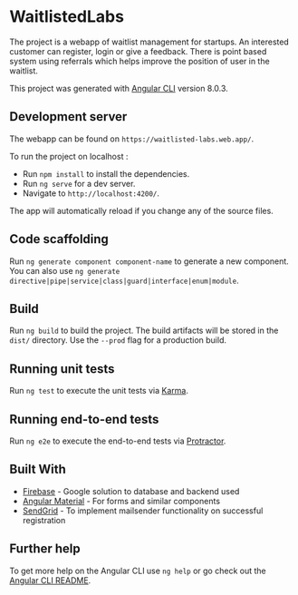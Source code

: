 # WaitlistedLabs

The project is a webapp of waitlist management for startups. An interested customer can register, login or give a feedback. There is point based system using referrals which helps improve the position of user in the waitlist.

This project was generated with [Angular CLI](https://github.com/angular/angular-cli) version 8.0.3.


## Development server

The webapp can be found on `https://waitlisted-labs.web.app/`.

To run the project on localhost :

* Run `npm install` to install the dependencies. 
* Run `ng serve` for a dev server. 
* Navigate to `http://localhost:4200/`. 

The app will automatically reload if you change any of the source files.


## Code scaffolding

Run `ng generate component component-name` to generate a new component. You can also use `ng generate directive|pipe|service|class|guard|interface|enum|module`.


## Build

Run `ng build` to build the project. The build artifacts will be stored in the `dist/` directory. Use the `--prod` flag for a production build.


## Running unit tests

Run `ng test` to execute the unit tests via [Karma](https://karma-runner.github.io).


## Running end-to-end tests

Run `ng e2e` to execute the end-to-end tests via [Protractor](http://www.protractortest.org/).


## Built With

* [Firebase](https://firebase.google.com/) - Google solution to database and backend used
* [Angular Material](https://material.angular.io/) - For forms and similar components
* [SendGrid](https://sendgrid.com/) - To implement mailsender functionality on successful registration


## Further help

To get more help on the Angular CLI use `ng help` or go check out the [Angular CLI README](https://github.com/angular/angular-cli/blob/master/README.md).
